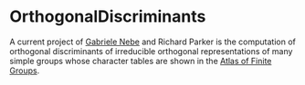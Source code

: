 # OrthogonalDiscriminants
  
A current project of [Gabriele Nebe](https://www.math.rwth-aachen.de/~Gabriele.Nebe) and Richard Parker is the computation of orthogonal discriminants of irreducible orthogonal representations of many simple groups whose character tables are shown in the [Atlas of Finite Groups](https://global.oup.com/academic/product/atlas-of-finite-groups-9780198531999).
